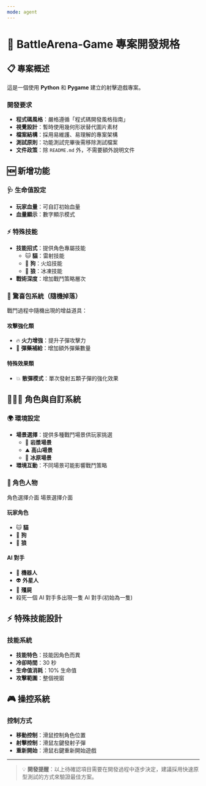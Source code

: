 ```yaml
---
mode: agent
---
```


# 🎯 BattleArena-Game 專案開發規格

## 📋 專案概述

這是一個使用 **Python** 和 **Pygame** 建立的射擊遊戲專案。

### 開發要求

- **程式碼風格**：嚴格遵循「程式碼開發風格指南」
- **視覺設計**：暫時使用幾何形狀替代圖片素材
- **檔案結構**：採用易維護、易理解的專案架構
- **測試原則**：功能測試完畢後需移除測試檔案
- **文件政策**：除 `README.md` 外，不需要額外說明文件

## 🆕 新增功能

### 🩺 生命值設定

- **玩家血量**：可自訂初始血量
- **血量顯示**：數字顯示模式

### ⚡ 特殊技能

- **技能招式**：提供角色專屬技能
  - 🐱 **貓**：雷射技能
  - 🐶 **狗**：火焰技能
  - 🐺 **狼**：冰凍技能
- **戰術深度**：增加戰鬥策略層次

### 🎁 驚喜包系統（隨機掉落）

戰鬥過程中隨機出現的增益道具：

#### 攻擊強化類

- 🔥 **火力增強**：提升子彈攻擊力
- 🎯 **彈藥補給**：增加額外彈藥數量

#### 特殊效果類

- 💥 **散彈模式**：單次發射五顆子彈的強化效果

## 🧑‍🤝‍🧑 角色與自訂系統

### 🌍 環境設定

- **場景選擇**：提供多種戰鬥場景供玩家挑選
  - 🌋 **岩漿場景**
  - ⛰️ **高山場景**
  - 🧊 **冰原場景**
- **環境互動**：不同場景可能影響戰鬥策略

### 👥 角色人物
角色選擇介面
場景選擇介面

#### 玩家角色

- 🐱 **貓**
- 🐶 **狗**
- 🐺 **狼**

#### AI 對手

- 🤖 **機器人**
- 👽 **外星人**
- 🧟 **殭屍**
- 殺死一個 AI 對手多出現一隻 AI 對手(初始為一隻)

## ⚡ 特殊技能設計

### 技能系統

- **技能特色**：技能因角色而異
- **冷卻時間**：30 秒
- **生命值消耗**：10% 生命值
- **攻擊範圍**：整個視窗

## 🎮 操控系統

### 控制方式

- **移動控制**：滑鼠控制角色位置
- **射擊控制**：滑鼠左鍵發射子彈
- **重新開始**：滑鼠右鍵重新開始遊戲

---

> 💡 **開發提醒**：以上待確認項目需要在開發過程中逐步決定，建議採用快速原型測試的方式來驗證最佳方案。
